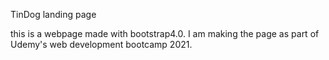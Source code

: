 TinDog landing page

this is a webpage made with bootstrap4.0.  I am making the page as part of Udemy's web development bootcamp 2021.
